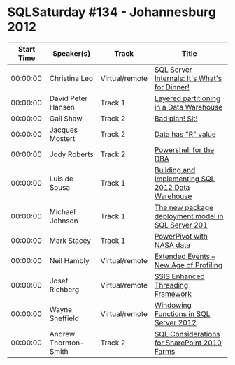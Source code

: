 # SQLSaturday #134 - Johannesburg 2012
Start Time|Speaker(s)|Track|Title
---|---|---|---
00:00:00|Christina Leo|Virtual/remote|[SQL Server Internals:  It's What's for Dinner!](11607.md)
00:00:00|David Peter Hansen|Track 1|[Layered partitioning in a Data Warehouse](12424.md)
00:00:00|Gail Shaw|Track 2|[Bad plan! Sit!](14365.md)
00:00:00|Jacques Mostert|Track 2|[Data has "R" value](15525.md)
00:00:00|Jody Roberts|Track 2|[Powershell for the DBA ](17604.md)
00:00:00|Luis de Sousa|Track 1|[Building and Implementing SQL 2012 Data Warehouse](19300.md)
00:00:00|Michael Johnson|Track 1|[The new package deployment model in SQL Server 201](19342.md)
00:00:00|Mark Stacey|Track 1|[PowerPivot with NASA data](20113.md)
00:00:00|Neil Hambly|Virtual/remote|[Extended Events – New Age of Profiling](21326.md)
00:00:00|Josef Richberg|Virtual/remote|[SSIS Enhanced Threading Framework](25156.md)
00:00:00|Wayne Sheffield|Virtual/remote|[Windowing Functions in SQL Server 2012](27713.md)
00:00:00|Andrew Thornton-Smith|Track 2|[SQL Considerations for SharePoint 2010 Farms](9486.md)
